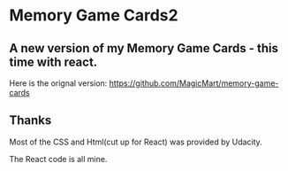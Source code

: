 # Memory Game Cards2

## A new version of my Memory Game Cards - this time with react.

Here is the orignal version: https://github.com/MagicMart/memory-game-cards

## Thanks

Most of the CSS and Html(cut up for React) was provided by Udacity.

The React code is all mine.
